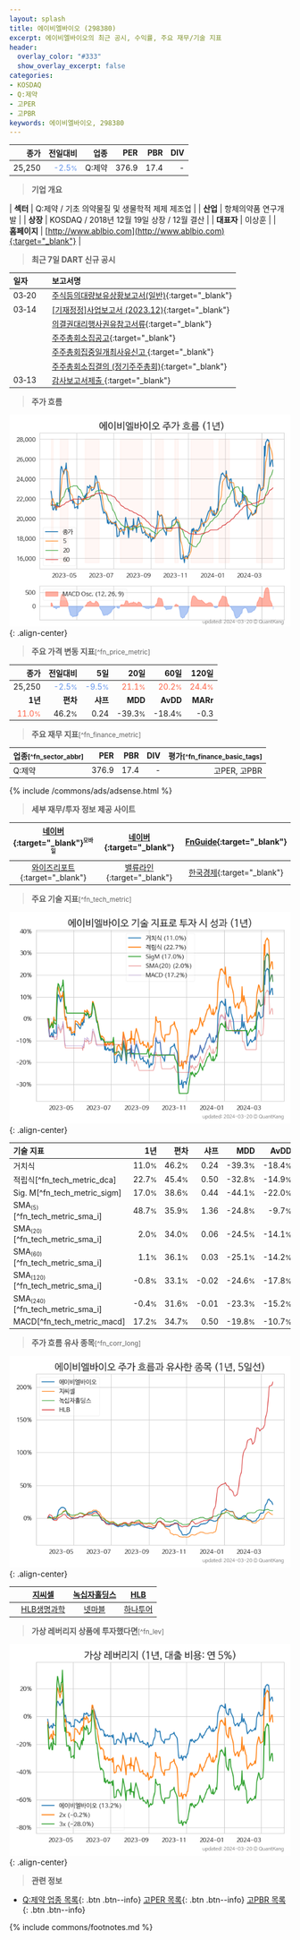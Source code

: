 ```yaml
---
layout: splash
title: 에이비엘바이오 (298380)
excerpt: 에이비엘바이오의 최근 공시, 수익률, 주요 재무/기술 지표
header:
  overlay_color: "#333"
  show_overlay_excerpt: false
categories:
- KOSDAQ
- Q:제약
- 고PER
- 고PBR
keywords: 에이비엘바이오, 298380
---
```


| **종가** | **전일대비** | **업종** | **PER** | **PBR** | **DIV** |
| -------: | -----------: | -------: | ------: | ------: | ------: |
| 25,250 | <span style="color: cornflowerblue">-2.5<small>%</small></span> | Q:제약 | 376.9 | 17.4 | - |

<!-- more -->


> **기업 개요**<a id="company"></a>

| <span style="white-space:nowrap;">**섹터**</span> | Q:제약 / 기초 의약물질 및 생물학적 제제 제조업 |
| <span style="white-space:nowrap;">**산업**</span> | 항체의약품 연구개발 |
| <span style="white-space:nowrap;">**상장**</span> | KOSDAQ / 2018년 12월 19일 상장 / 12월 결산 |
| <span style="white-space:nowrap;">**대표자**</span> | 이상훈 |
| <span style="white-space:nowrap;">**홈페이지**</span> | [http://www.ablbio.com](http://www.ablbio.com){:target="_blank"} |


> **최근 7일 DART 신규 공시**<a id="dart"></a>

| **일자** |      | **보고서명** |
| :------- | :--- | :----------- |
| 03&#x2011;20 | | [주식등의대량보유상황보고서(일반)](https://dart.fss.or.kr/dsaf001/main.do?rcpNo=20240320000006){:target="_blank"} |
| 03&#x2011;14 | | [[기재정정]사업보고서 (2023.12)](https://dart.fss.or.kr/dsaf001/main.do?rcpNo=20240314001689){:target="_blank"} |
|  | | [의결권대리행사권유참고서류](https://dart.fss.or.kr/dsaf001/main.do?rcpNo=20240314001251){:target="_blank"} |
|  | | [주주총회소집공고](https://dart.fss.or.kr/dsaf001/main.do?rcpNo=20240314001238){:target="_blank"} |
|  | | [주주총회집중일개최사유신고              ](https://dart.fss.or.kr/dsaf001/main.do?rcpNo=20240314900591){:target="_blank"} |
|  | | [주주총회소집결의              (정기주주총회)](https://dart.fss.or.kr/dsaf001/main.do?rcpNo=20240314900550){:target="_blank"} |
| 03&#x2011;13 | | [감사보고서제출              ](https://dart.fss.or.kr/dsaf001/main.do?rcpNo=20240313902799){:target="_blank"} |


> **주가 흐름**<a id="price"></a>

![298380](/stock/images/298380.png){: .align-center}


> **주요 가격 변동 지표**<small>[^fn_price_metric]</small>

| **종가** | **전일대비** | **5일** | **20일** | **60일** | **120일** |
| -------: | -----------: | ------: | -------: | -------: | --------: |
| 25,250 | <span style="color: cornflowerblue">-2.5<small>%</small></span> | <span style="color: cornflowerblue">-9.5<small>%</small></span> | <span style="color: tomato">21.1<small>%</small></span> | <span style="color: tomato">20.2<small>%</small></span> | <span style="color: tomato">24.4<small>%</small></span> |
| **1년** | **편차** | **샤프** | **MDD** | **AvDD** | **MARr** |
| <span style="color: tomato">11.0<small>%</small></span> | 46.2<small>%</small> | 0.24 | -39.3<small>%</small> | -18.4<small>%</small> | -0.3 |


> **주요 재무 지표**<small>[^fn_finance_metric]</small>

| **업종**<small>[^fn_sector_abbr]</small> | **PER** | **PBR** | **DIV** | **평가**<small>[^fn_finance_basic_tags]</small> |
| :--------------------------------------- | ------: | ------: | ------: | ----------------------------------------------: |
| Q:제약 | 376.9 | 17.4 | - | 고PER, 고PBR |



{% include /commons/ads/adsense.html %}

> **세부 재무/투자 정보 제공 사이트**

| [네이버](https://m.stock.naver.com/domestic/stock/298380/finance/summary){:target="_blank"}<sup><small>모바일</small></sup> | [네이버](https://finance.naver.com/item/coinfo.naver?code=298380){:target="_blank"} | [FnGuide](https://comp.fnguide.com/SVO2/ASP/SVD_Invest.asp?gicode=A298380&MenuYn=Y){:target="_blank"} |
| :---: | :---: | :---: |
| [와이즈리포트](https://comp.wisereport.co.kr/company/c1040001.aspx?cmp_cd=298380){:target="_blank"} | [밸류라인](https://www.valueline.co.kr/finance/summary/298380){:target="_blank"} | [한국경제](https://markets.hankyung.com/stock/298380/financial-summary){:target="_blank"} |


> **주요 기술 지표**<small>[^fn_tech_metric]</small>


![298380](/stock/images/298380_tech.png){: .align-center}

| **기술 지표** | **1년** | **편차** | **샤프** | **MDD** | **AvDD** |
| :------------ | ------: | -----------: | -------: | ------: | -------: |
| 거치식 | 11.0<small>%</small> | 46.2<small>%</small> | 0.24 | -39.3<small>%</small> | -18.4<small>%</small> |
| 적립식[^fn_tech_metric_dca] | 22.7<small>%</small> | 45.4<small>%</small> | 0.50 | -32.8<small>%</small> | -14.9<small>%</small> |
| Sig. M[^fn_tech_metric_sigm] | 17.0<small>%</small> | 38.6<small>%</small> | 0.44 | -44.1<small>%</small> | -22.0<small>%</small> |
| SMA<small><sub>(5)</sub></small>[^fn_tech_metric_sma_i] | 48.7<small>%</small> | 35.9<small>%</small> | 1.36 | -24.8<small>%</small> | -9.7<small>%</small> |
| SMA<small><sub>(20)</sub></small>[^fn_tech_metric_sma_i] | 2.0<small>%</small> | 34.0<small>%</small> | 0.06 | -24.5<small>%</small> | -14.1<small>%</small> |
| SMA<small><sub>(60)</sub></small>[^fn_tech_metric_sma_i] | 1.1<small>%</small> | 36.1<small>%</small> | 0.03 | -25.1<small>%</small> | -14.2<small>%</small> |
| SMA<small><sub>(120)</sub></small>[^fn_tech_metric_sma_i] | -0.8<small>%</small> | 33.1<small>%</small> | -0.02 | -24.6<small>%</small> | -17.8<small>%</small> |
| SMA<small><sub>(240)</sub></small>[^fn_tech_metric_sma_i] | -0.4<small>%</small> | 31.6<small>%</small> | -0.01 | -23.3<small>%</small> | -15.2<small>%</small> |
| MACD[^fn_tech_metric_macd] | 17.2<small>%</small> | 34.7<small>%</small> | 0.50 | -19.8<small>%</small> | -10.7<small>%</small> |


> **주가 흐름 유사 종목**<a id="corr"></a><small>[^fn_corr_long]</small>

![298380](/stock/images/298380_corr.png){: .align-center}

|       | [지씨셀](/144510/) | [녹십자홀딩스](/005250/) | [HLB](/028300/) |
| :---: | :------------------------------------: | :------------------------------------: | :------------------------------------: |
|       | [HLB생명과학](/067630/) | [넷마블](/251270/) | [하나투어](/039130/) |


> **가상 레버리지 상품에 투자했다면**<a id="2x"></a><small>[^fn_lev]</small>

![298380](/stock/images/298380_2x.png){: .align-center}


> **관련 정보**

- [Q:제약 업종 목록](/stats/sector/kosdaq_업종_제약_종목/){: .btn .btn--info} [고PER 목록](/fn/fn_high_per/){: .btn .btn--info} [고PBR 목록](/fn/fn_high_pbr/){: .btn .btn--info}

{% include commons/footnotes.md %}